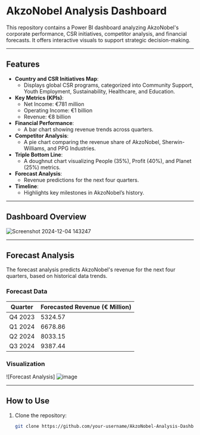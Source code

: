 # AkzoNobel Analysis Dashboard

This repository contains a Power BI dashboard analyzing AkzoNobel's corporate performance, CSR initiatives, competitor analysis, and financial forecasts. It offers interactive visuals to support strategic decision-making.

---

## **Features**
- **Country and CSR Initiatives Map**:
  - Displays global CSR programs, categorized into Community Support, Youth Employment, Sustainability, Healthcare, and Education.
- **Key Metrics (KPIs)**:
  - Net Income: €781 million
  - Operating Income: €1 billion
  - Revenue: €8 billion
- **Financial Performance**:
  - A bar chart showing revenue trends across quarters.
- **Competitor Analysis**:
  - A pie chart comparing the revenue share of AkzoNobel, Sherwin-Williams, and PPG Industries.
- **Triple Bottom Line**:
  - A doughnut chart visualizing People (35%), Profit (40%), and Planet (25%) metrics.
- **Forecast Analysis**:
  - Revenue predictions for the next four quarters.
- **Timeline**:
  - Highlights key milestones in AkzoNobel’s history.

---

## **Dashboard Overview**
![Screenshot 2024-12-04 143247](https://github.com/user-attachments/assets/55d58711-9cb2-4cc1-97fd-bfab9d3681c2)


---

## **Forecast Analysis**
The forecast analysis predicts AkzoNobel's revenue for the next four quarters, based on historical data trends.

### **Forecast Data**
| **Quarter** | **Forecasted Revenue (€ Million)** |
|-------------|------------------------------------|
| Q4 2023     | 5324.57                           |
| Q1 2024     | 6678.86                           |
| Q2 2024     | 8033.15                           |
| Q3 2024     | 9387.44                           |

### **Visualization**
![Forecast Analysis]
![image](https://github.com/user-attachments/assets/624a9868-49dc-40ec-87c9-166fa3fdcbd6)


---

## **How to Use**
1. Clone the repository:
   ```bash
   git clone https://github.com/your-username/AkzoNobel-Analysis-Dashboard.git

